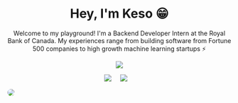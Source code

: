 <h1 align='center'> Hey,  I'm Keso 😁  </h1>

<p align='center'>
Welcome to my playground! I'm a Backend Developer Intern at the Royal Bank of Canada. My experiences range from building software from Fortune 500 companies to high growth machine learning startups ⚡ 
</p>
<p align='center'>
  <a href="#"><img src="https://visitor-badge.glitch.me/badge?page_id=Kesojan??style=for-the-badge&logo=appveyor"></a>
</p>
<p align='center'>
  <a href="https://www.linkedin.com/in/Kesojan/"><img src="https://img.shields.io/badge/linkedin-%230077B5.svg?&style=for-the-badge&logo=linkedin&logoColor=white" /></a>&nbsp;&nbsp;&nbsp;&nbsp;
  <a href="mailto:k2premak@uwaterloo.ca"><img src="https://img.shields.io/badge/mail-%23D14836.svg?&style=for-the-badge&logo=gmail&logoColor=white" /></a>&nbsp;&nbsp;&nbsp;&nbsp;

</p>

<img style="border-radius:10px" img align ="center" src="https://github-readme-stats.vercel.app/api?username=Kesojan&show_icons=true&theme=algolia" />



<!--
**Kesojan/Kesojan** is a ✨ _special_ ✨ repository because its `README.md` (this file) appears on your GitHub profile.

## I'm Kesojan. I love to solve complex problems with elegant code 🎩✨⭐️
- 🔭 I’m currently working on ...
- 🌱 I’m currently learning ...
- 👯 I’m looking to collaborate on ...
- 🤔 I’m looking for help with ...
- 💬 Ask me about ...
- 📫 How to reach me: ...
- 😄 Pronouns: ...
- ⚡ Fun fact: ...
-->
